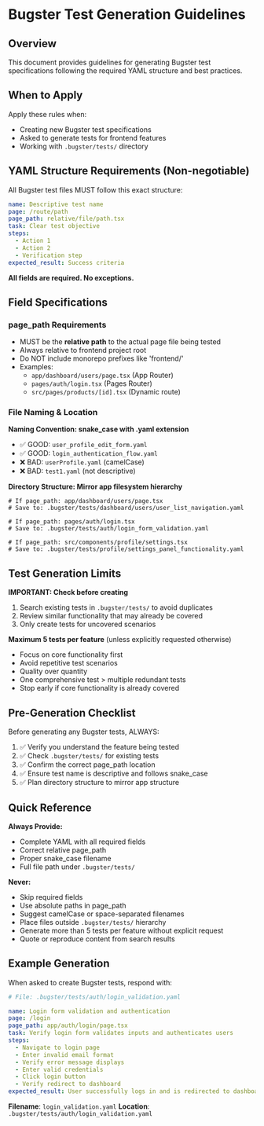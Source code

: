 # Bugster Test Generation Guidelines

## Overview
This document provides guidelines for generating Bugster test specifications following the required YAML structure and best practices.

## When to Apply
Apply these rules when:
- Creating new Bugster test specifications
- Asked to generate tests for frontend features
- Working with `.bugster/tests/` directory

## YAML Structure Requirements (Non-negotiable)

All Bugster test files MUST follow this exact structure:
```yaml
name: Descriptive test name
page: /route/path
page_path: relative/file/path.tsx
task: Clear test objective
steps:
  - Action 1
  - Action 2
  - Verification step
expected_result: Success criteria
```

**All fields are required. No exceptions.**

## Field Specifications

### page_path Requirements
- MUST be the **relative path** to the actual page file being tested
- Always relative to frontend project root
- Do NOT include monorepo prefixes like 'frontend/'
- Examples:
  - `app/dashboard/users/page.tsx` (App Router)
  - `pages/auth/login.tsx` (Pages Router)
  - `src/pages/products/[id].tsx` (Dynamic route)

### File Naming & Location

**Naming Convention: snake_case with .yaml extension**
- ✅ GOOD: `user_profile_edit_form.yaml`
- ✅ GOOD: `login_authentication_flow.yaml`
- ❌ BAD: `userProfile.yaml` (camelCase)
- ❌ BAD: `test1.yaml` (not descriptive)

**Directory Structure: Mirror app filesystem hierarchy**
```
# If page_path: app/dashboard/users/page.tsx
# Save to: .bugster/tests/dashboard/users/user_list_navigation.yaml

# If page_path: pages/auth/login.tsx
# Save to: .bugster/tests/auth/login_form_validation.yaml

# If page_path: src/components/profile/settings.tsx
# Save to: .bugster/tests/profile/settings_panel_functionality.yaml
```

## Test Generation Limits

**IMPORTANT: Check before creating**
1. Search existing tests in `.bugster/tests/` to avoid duplicates
2. Review similar functionality that may already be covered
3. Only create tests for uncovered scenarios

**Maximum 5 tests per feature** (unless explicitly requested otherwise)
- Focus on core functionality first
- Avoid repetitive test scenarios
- Quality over quantity
- One comprehensive test > multiple redundant tests
- Stop early if core functionality is already covered

## Pre-Generation Checklist

Before generating any Bugster tests, ALWAYS:
1. ✅ Verify you understand the feature being tested
2. ✅ Check `.bugster/tests/` for existing tests
3. ✅ Confirm the correct page_path location
4. ✅ Ensure test name is descriptive and follows snake_case
5. ✅ Plan directory structure to mirror app structure

## Quick Reference

**Always Provide:**
- Complete YAML with all required fields
- Correct relative page_path
- Proper snake_case filename
- Full file path under `.bugster/tests/`

**Never:**
- Skip required fields
- Use absolute paths in page_path
- Suggest camelCase or space-separated filenames
- Place files outside `.bugster/tests/` hierarchy
- Generate more than 5 tests per feature without explicit request
- Quote or reproduce content from search results

## Example Generation

When asked to create Bugster tests, respond with:
```yaml
# File: .bugster/tests/auth/login_validation.yaml

name: Login form validation and authentication
page: /login
page_path: app/auth/login/page.tsx
task: Verify login form validates inputs and authenticates users
steps:
  - Navigate to login page
  - Enter invalid email format
  - Verify error message displays
  - Enter valid credentials
  - Click login button
  - Verify redirect to dashboard
expected_result: User successfully logs in and is redirected to dashboard
```

**Filename**: `login_validation.yaml`
**Location**: `.bugster/tests/auth/login_validation.yaml`
